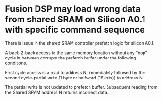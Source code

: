 # Fusion DSP may load wrong data from shared SRAM on Silicon A0.1 with specific command sequence

There is issue in the shared SRAM controller prefetch logic for silicon A0.1.

A back-2-back access to the same memory location without any “nop” cycle in between corrupts the prefetch buffer under the following conditions.

First cycle access is a read to address N, immediately followed by the second cycle-partial write \(1 byte or halfword \(16-bits\)\) to address N.

The partial write is not updated to prefetch buffer. Subsequent reading from the Shared SRAM address N returns incorrect data.